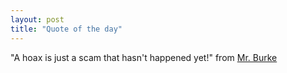 ```yaml
---
layout: post
title: "Quote of the day"
---
```




"A hoax is just a scam that hasn't happened yet!" from <a href="http://use.perl.org/comments.pl?sid=14237&cid=22146">Mr. Burke</a>


